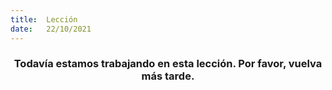 ```yaml
---
title:  Lección
date:   22/10/2021
---
```


### <center>Todavía estamos trabajando en esta lección. Por favor, vuelva más tarde.</center>